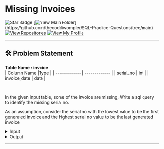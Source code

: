 # Missing Invoices
![Star Badge](https://img.shields.io/static/v1?label=%F0%9F%8C%9F&message=If%20Useful&style=style=flat&color=BC4E99)
[![View Main Folder](https://img.shields.io/badge/View-Main_Folder-971901?)](https://github.com/thecoddiwompler/SQL-Practice-Questions/tree/main)
[![View Repositories](https://img.shields.io/badge/View-My_Repositories-blue?logo=GitHub)](https://github.com/thecoddiwompler?tab=repositories)
[![View My Profile](https://img.shields.io/badge/View-My_Profile-green?logo=GitHub)](https://github.com/thecoddiwompler)

---

## 🛠️ Problem Statement


  <b>Table Name : invoice</b>
</br>
|  Column Name  |Type |
| ------------- | ------------- |
| serial_no  | int  |
| invoice_date | date |

<br>


In the given input table, some of the invoice are missing, Write a sql query to identify the missing serial no. 

As an assumption, consider the serial no with the lowest value to be the first generated invoice and the highest serial no value to be the last generated invoice

 <details>
<summary>
Input
</summary>
<br>
<b>Table Name : invoice</b>

| serial_no | invoice_date |
|-----------|--------------|
| 330115    | 2024-03-01   |
| 330120    | 2024-03-01   |
| 330121    | 2024-03-01   |
| 330122    | 2024-03-02   |
| 330125    | 2024-03-02   |


</details>

<details>
<summary>
Output
</summary>
<br>

| serial_no |
|-----------|
| 330116    |
| 330117    |
| 330118    |
| 330119    |
| 330123    |
| 330124    |



</details>

---

